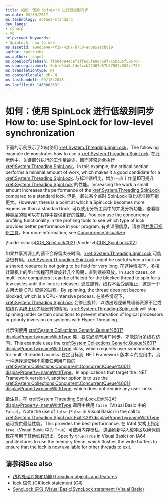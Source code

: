 ```yaml
---
title: 如何：使用 SpinLock 进行低级别同步
ms.date: 03/30/2017
ms.technology: dotnet-standard
dev_langs:
- csharp
- vb
helpviewer_keywords:
- SpinLock, how to use
ms.assetid: a9ed3e4e-4f29-4207-b730-ed0a51ecbc19
author: rpetrusha
ms.author: ronpet
ms.openlocfilehash: ff604b94ecef1ffec5fe9845df7c5ba35f5857d7
ms.sourcegitcommit: 5bbfe34a9a14e4ccb22367e57b57585c208cf757
ms.translationtype: HT
ms.contentlocale: zh-CN
ms.lasthandoff: 09/18/2018
ms.locfileid: "46000263"
---
```

# <a name="how-to-use-spinlock-for-low-level-synchronization"></a><span data-ttu-id="4cbad-102">如何：使用 SpinLock 进行低级别同步</span><span class="sxs-lookup"><span data-stu-id="4cbad-102">How to: use SpinLock for low-level synchronization</span></span>

<span data-ttu-id="4cbad-103">下面的示例展示了如何使用 <xref:System.Threading.SpinLock>。</span><span class="sxs-lookup"><span data-stu-id="4cbad-103">The following example demonstrates how to use a <xref:System.Threading.SpinLock>.</span></span> <span data-ttu-id="4cbad-104">在此示例中，关键部分执行的工作量最少，因而非常适合执行 <xref:System.Threading.SpinLock>。</span><span class="sxs-lookup"><span data-stu-id="4cbad-104">In this example, the critical section performs a minimal amount of work, which makes it a good candidate for a <xref:System.Threading.SpinLock>.</span></span> <span data-ttu-id="4cbad-105">与标准锁相比，增加一点工作量即可提升 <xref:System.Threading.SpinLock> 的性能。</span><span class="sxs-lookup"><span data-stu-id="4cbad-105">Increasing the work a small amount increases the performance of the <xref:System.Threading.SpinLock> compared to a standard lock.</span></span> <span data-ttu-id="4cbad-106">但是，超过某个点时 SpinLock 将比标准锁开销更大。</span><span class="sxs-lookup"><span data-stu-id="4cbad-106">However, there is a point at which a SpinLock becomes more expensive than a standard lock.</span></span> <span data-ttu-id="4cbad-107">可以使用分析工具中的并发分析功能，查看哪种类型的锁可以在程序中提供更好的性能。</span><span class="sxs-lookup"><span data-stu-id="4cbad-107">You can use the concurrency profiling functionality in the profiling tools to see which type of lock provides better performance in your program.</span></span> <span data-ttu-id="4cbad-108">有关详细信息，请参阅[并发可视化工具](/visualstudio/profiling/concurrency-visualizer)。</span><span class="sxs-lookup"><span data-stu-id="4cbad-108">For more information, see [Concurrency Visualizer](/visualstudio/profiling/concurrency-visualizer).</span></span>  
  
 [!code-csharp[CDS_SpinLock#02](../../../samples/snippets/csharp/VS_Snippets_Misc/cds_spinlock/cs/spinlockdemo.cs#02)]
 [!code-vb[CDS_SpinLock#02](../../../samples/snippets/visualbasic/VS_Snippets_Misc/cds_spinlock/vb/spinlock_vb.vb#02)]  
  
 <span data-ttu-id="4cbad-109">如果共享资源上的锁不会保留太长时间，<xref:System.Threading.SpinLock> 可能会很有用。</span><span class="sxs-lookup"><span data-stu-id="4cbad-109"><xref:System.Threading.SpinLock> might be useful when a lock on a shared resource is not going to be held for very long.</span></span> <span data-ttu-id="4cbad-110">在这种情况下，多核计算机上的阻止线程可高效旋转几个周期，直到锁被释放。</span><span class="sxs-lookup"><span data-stu-id="4cbad-110">In such cases, on multi-core computers it can be efficient for the blocked thread to spin for a few cycles until the lock is released.</span></span> <span data-ttu-id="4cbad-111">通过旋转，线程不会受到阻止，这是一个占用大量 CPU 资源的进程。</span><span class="sxs-lookup"><span data-stu-id="4cbad-111">By spinning, the thread does not become blocked, which is a CPU-intensive process.</span></span> <span data-ttu-id="4cbad-112">在某些情况下，<xref:System.Threading.SpinLock> 会停止旋转，以防出现逻辑处理器资源不足或超线程系统上优先级反转的情况。</span><span class="sxs-lookup"><span data-stu-id="4cbad-112"><xref:System.Threading.SpinLock> will stop spinning under certain conditions to prevent starvation of logical processors or priority inversion on systems with Hyper-Threading.</span></span>  
  
 <span data-ttu-id="4cbad-113">此示例使用 <xref:System.Collections.Generic.Queue%601?displayProperty=nameWithType> 类，要求必须有用户同步，才能执行多线程访问。</span><span class="sxs-lookup"><span data-stu-id="4cbad-113">This example uses the <xref:System.Collections.Generic.Queue%601?displayProperty=nameWithType> class, which requires user synchronization for multi-threaded access.</span></span> <span data-ttu-id="4cbad-114">在定目标到 .NET Framework 版本 4 的应用中，另一种选择是使用不需要任何用户锁的 <xref:System.Collections.Concurrent.ConcurrentQueue%601?displayProperty=nameWithType>。</span><span class="sxs-lookup"><span data-stu-id="4cbad-114">In applications that target the .NET Framework version 4, another option is to use the <xref:System.Collections.Concurrent.ConcurrentQueue%601?displayProperty=nameWithType>, which does not require any user locks.</span></span>  
  
 <span data-ttu-id="4cbad-115">请注意，在 <xref:System.Threading.SpinLock.Exit%2A?displayProperty=nameWithType> 调用中使用 `false`（Visual Basic 中的 `False`）。</span><span class="sxs-lookup"><span data-stu-id="4cbad-115">Note the use of `false` (`False` in Visual Basic) in the call to <xref:System.Threading.SpinLock.Exit%2A?displayProperty=nameWithType>.</span></span> <span data-ttu-id="4cbad-116">这可提供最佳性能。</span><span class="sxs-lookup"><span data-stu-id="4cbad-116">This provides the best performance.</span></span> <span data-ttu-id="4cbad-117">在 IA64 架构上指定 `true`（Visual Basic 中为 `True`）可使用内存栅栏，这会刷新写入缓冲区以确保锁现在可用于其他线程退出。</span><span class="sxs-lookup"><span data-stu-id="4cbad-117">Specify `true` (`True` in Visual Basic) on IA64 architectures to use the memory fence, which flushes the write buffers to ensure that the lock is now available for other threads to exit.</span></span>  
  
## <a name="see-also"></a><span data-ttu-id="4cbad-118">请参阅</span><span class="sxs-lookup"><span data-stu-id="4cbad-118">See also</span></span>

- [<span data-ttu-id="4cbad-119">线程处理对象和功能</span><span class="sxs-lookup"><span data-stu-id="4cbad-119">Threading objects and features</span></span>](threading-objects-and-features.md)
- [<span data-ttu-id="4cbad-120">lock 语句 (C#)</span><span class="sxs-lookup"><span data-stu-id="4cbad-120">lock statement (C#)</span></span>](../../csharp/language-reference/keywords/lock-statement.md)
- [<span data-ttu-id="4cbad-121">SyncLock 语句 (Visual Basic)</span><span class="sxs-lookup"><span data-stu-id="4cbad-121">SyncLock statement (Visual Basic)</span></span>](../../visual-basic/language-reference/statements/synclock-statement.md)
